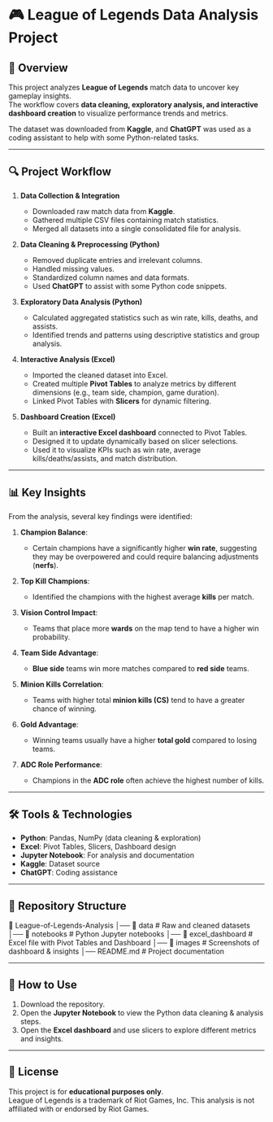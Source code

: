 # 🎮 League of Legends Data Analysis Project

## 📖 Overview
This project analyzes **League of Legends** match data to uncover key gameplay insights.  
The workflow covers **data cleaning, exploratory analysis, and interactive dashboard creation** to visualize performance trends and metrics.  

The dataset was downloaded from **Kaggle**, and **ChatGPT** was used as a coding assistant to help with some Python-related tasks.

---

## 🔍 Project Workflow

1. **Data Collection & Integration**
   - Downloaded raw match data from **Kaggle**.
   - Gathered multiple CSV files containing match statistics.
   - Merged all datasets into a single consolidated file for analysis.

2. **Data Cleaning & Preprocessing (Python)**
   - Removed duplicate entries and irrelevant columns.
   - Handled missing values.
   - Standardized column names and data formats.
   - Used **ChatGPT** to assist with some Python code snippets.

3. **Exploratory Data Analysis (Python)**
   - Calculated aggregated statistics such as win rate, kills, deaths, and assists.
   - Identified trends and patterns using descriptive statistics and group analysis.

4. **Interactive Analysis (Excel)**
   - Imported the cleaned dataset into Excel.
   - Created multiple **Pivot Tables** to analyze metrics by different dimensions (e.g., team side, champion, game duration).
   - Linked Pivot Tables with **Slicers** for dynamic filtering.

5. **Dashboard Creation (Excel)**
   - Built an **interactive Excel dashboard** connected to Pivot Tables.
   - Designed it to update dynamically based on slicer selections.
   - Used it to visualize KPIs such as win rate, average kills/deaths/assists, and match distribution.

---

## 📊 Key Insights
From the analysis, several key findings were identified:  

1. **Champion Balance**:  
   - Certain champions have a significantly higher **win rate**, suggesting they may be overpowered and could require balancing adjustments (**nerfs**).  

2. **Top Kill Champions**:  
   - Identified the champions with the highest average **kills** per match.  

3. **Vision Control Impact**:  
   - Teams that place more **wards** on the map tend to have a higher win probability.  

4. **Team Side Advantage**:  
   - **Blue side** teams win more matches compared to **red side** teams.  

5. **Minion Kills Correlation**:  
   - Teams with higher total **minion kills (CS)** tend to have a greater chance of winning.  

6. **Gold Advantage**:  
   - Winning teams usually have a higher **total gold** compared to losing teams.  

7. **ADC Role Performance**:  
   - Champions in the **ADC role** often achieve the highest number of kills.  

---

## 🛠 Tools & Technologies
- **Python**: Pandas, NumPy (data cleaning & exploration)
- **Excel**: Pivot Tables, Slicers, Dashboard design
- **Jupyter Notebook**: For analysis and documentation
- **Kaggle**: Dataset source
- **ChatGPT**: Coding assistance

---

## 📂 Repository Structure
📁 League-of-Legends-Analysis
│── 📂 data # Raw and cleaned datasets
│── 📂 notebooks # Python Jupyter notebooks
│── 📂 excel_dashboard # Excel file with Pivot Tables and Dashboard
│── 📂 images # Screenshots of dashboard & insights
│── README.md # Project documentation


---

## 📌 How to Use
1. Download the repository.
2. Open the **Jupyter Notebook** to view the Python data cleaning & analysis steps.
3. Open the **Excel dashboard** and use slicers to explore different metrics and insights.

---

## 📜 License
This project is for **educational purposes only**.  
League of Legends is a trademark of Riot Games, Inc. This analysis is not affiliated with or endorsed by Riot Games.
